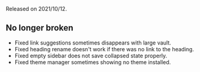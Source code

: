 Released on 2021/10/12.

## No longer broken

- Fixed link suggestions sometimes disappears with large vault.
- Fixed heading rename doesn't work if there was no link to the heading.
- Fixed empty sidebar does not save collapsed state properly.
- Fixed theme manager sometimes showing no theme installed.
